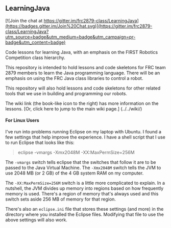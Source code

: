 ## LearningJava

[![Join the chat at https://gitter.im/frc2879-class/LearningJava](https://badges.gitter.im/Join%20Chat.svg)](https://gitter.im/frc2879-class/LearningJava?utm_source=badge&utm_medium=badge&utm_campaign=pr-badge&utm_content=badge)

Code lessons for learning Java, with an emphasis on the FIRST Robotics Competition class hierarchy.

This repository is intended to hold lessons and code skeletons for FRC team 2879 members to learn the Java 
programming language.  There will be an emphasis on using the FRC Java class libraries to control a robot.

This repository will also hold lessons and code skeletons for other related tools that we use in building and
programming our robots.

The wiki link (the book-like icon to the right) has more information on the lessons.  [Or, click here to jump to the main wiki page.]
(../../wiki/)

#### For Linux Users
I've run into problems running Eclipse on my laptop with Ubuntu.  I found a few settings that help improve the experience.  I have a shell script that I use to run Eclipse that looks like this:

> eclipse -vmargs -Xmx2048M -XX:MaxPermSize=256M

The `-vmargs` switch tells eclipse that the switches that follow it are to be passed to the Java Virtual Machine.  The `-Xmx2048M` switch tells the JVM to use 2048 MB (or 2 GB) of the 4 GB system RAM on my computer.  

The `-XX:MaxPermSize=256M` switch is a little more complicated to explain.  In a nutshell, the JVM divides up memory into regions based on how frequently memory is used.  There's a region of memory that's always used and this switch sets aside 256 MB of memory for that region.

There's also an `eclipse.ini` file that stores these settings (and more) in the directory where you installed the Eclipse files.  Modifying that file to use the above settings will also work.
